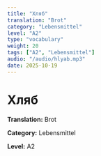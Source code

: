 ```yaml
---
title: "Хляб"
translation: "Brot"
category: "Lebensmittel"
level: "A2"
type: "vocabulary"
weight: 20
tags: ["A2", "Lebensmittel"]
audio: "/audio/hlyab.mp3"
date: 2025-10-19
---
```


# Хляб

**Translation:** Brot

**Category:** Lebensmittel

**Level:** A2


